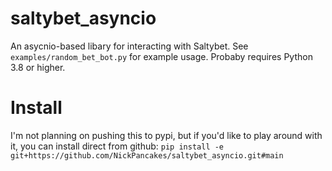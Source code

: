 # saltybet_asyncio
An asycnio-based libary for interacting with Saltybet. 
See `examples/random_bet_bot.py` for example usage.
Probaby requires Python 3.8 or higher.

# Install
I'm not planning on pushing this to pypi, but if you'd like to play around with it, you can install direct from github:
`pip install -e git+https://github.com/NickPancakes/saltybet_asyncio.git#main`